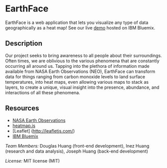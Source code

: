 EarthFace
=========

EarthFace is a web application that lets you visualize any type of data geographically as a heat map! See our live [demo](http://earthface.mybluemix.net/) hosted on IBM Bluemix.

Description
-----------

Our project seeks to bring awareness to all people about their surroundings. Often times, we are oblivious to the various phenomena that are constantly occurring all around us. Tapping into the plethora of information made available from NASA Earth Observations (NEO), EarthFace can transform data for things ranging from carbon monoxide levels to land surface temperatures, into heat maps, even allowing various maps to stack as layers, to create a unique, visual insight into the presence, abundance, and interactions of all these phenomena.

Resources
---------
 - [NASA Earth Observations](http://neo.sci.gsfc.nasa.gov/)
 - [heatmap.js](http://www.patrick-wied.at/static/heatmapjs/)
 - [Leaflet] (http://leafletjs.com/)
 - [IBM Bluemix](https://console.ng.bluemix.net/)


*Team Members:* Douglas Huang (front-end development), Inez Huang (research and data analysis), Joseph Huang (back-end development)

*License:* MIT license (MIT)
